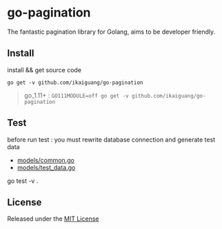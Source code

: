 # go-pagination

The fantastic pagination library for Golang, aims to be developer friendly.

## Install

install && get source code

`go get -v github.com/ikaiguang/go-pagination`

> go_1.11+ : `GO111MODULE=off go get -v github.com/ikaiguang/go-pagination`

## Test

before run test : you must rewrite database connection and generate test data

- [models/common.go](models/common.go)
- [models/test_data.go](models/test_data.go)

go test -v .

## License

Released under the [MIT License](License)